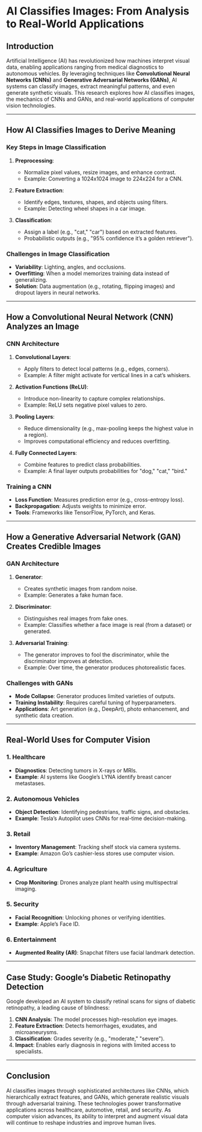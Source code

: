 # AI Classifies Images: From Analysis to Real-World Applications  

## Introduction  
Artificial Intelligence (AI) has revolutionized how machines interpret visual data, enabling applications ranging from medical diagnostics to autonomous vehicles. By leveraging techniques like **Convolutional Neural Networks (CNNs)** and **Generative Adversarial Networks (GANs)**, AI systems can classify images, extract meaningful patterns, and even generate synthetic visuals. This research explores how AI classifies images, the mechanics of CNNs and GANs, and real-world applications of computer vision technologies.

---

## How AI Classifies Images to Derive Meaning  

### Key Steps in Image Classification  
1. **Preprocessing**:  
   - Normalize pixel values, resize images, and enhance contrast.  
   - Example: Converting a 1024x1024 image to 224x224 for a CNN.  

2. **Feature Extraction**:  
   - Identify edges, textures, shapes, and objects using filters.  
   - Example: Detecting wheel shapes in a car image.  

3. **Classification**:  
   - Assign a label (e.g., "cat," "car") based on extracted features.  
   - Probabilistic outputs (e.g., "95% confidence it’s a golden retriever").  

### Challenges in Image Classification  
- **Variability**: Lighting, angles, and occlusions.  
- **Overfitting**: When a model memorizes training data instead of generalizing.  
- **Solution**: Data augmentation (e.g., rotating, flipping images) and dropout layers in neural networks.  

---

## How a Convolutional Neural Network (CNN) Analyzes an Image  

### CNN Architecture  
1. **Convolutional Layers**:  
   - Apply filters to detect local patterns (e.g., edges, corners).  
   - Example: A filter might activate for vertical lines in a cat’s whiskers.  

2. **Activation Functions (ReLU)**:  
   - Introduce non-linearity to capture complex relationships.  
   - Example: ReLU sets negative pixel values to zero.  

3. **Pooling Layers**:  
   - Reduce dimensionality (e.g., max-pooling keeps the highest value in a region).  
   - Improves computational efficiency and reduces overfitting.  

4. **Fully Connected Layers**:  
   - Combine features to predict class probabilities.  
   - Example: A final layer outputs probabilities for "dog," "cat," "bird."  

### Training a CNN  
- **Loss Function**: Measures prediction error (e.g., cross-entropy loss).  
- **Backpropagation**: Adjusts weights to minimize error.  
- **Tools**: Frameworks like TensorFlow, PyTorch, and Keras.  

---

## How a Generative Adversarial Network (GAN) Creates Credible Images  

### GAN Architecture  
1. **Generator**:  
   - Creates synthetic images from random noise.  
   - Example: Generates a fake human face.  

2. **Discriminator**:  
   - Distinguishes real images from fake ones.  
   - Example: Classifies whether a face image is real (from a dataset) or generated.  

3. **Adversarial Training**:  
   - The generator improves to fool the discriminator, while the discriminator improves at detection.  
   - Example: Over time, the generator produces photorealistic faces.  

### Challenges with GANs  
- **Mode Collapse**: Generator produces limited varieties of outputs.  
- **Training Instability**: Requires careful tuning of hyperparameters.  
- **Applications**: Art generation (e.g., DeepArt), photo enhancement, and synthetic data creation.  

---

## Real-World Uses for Computer Vision  

### 1. **Healthcare**  
   - **Diagnostics**: Detecting tumors in X-rays or MRIs.  
   - **Example**: AI systems like Google’s LYNA identify breast cancer metastases.  

### 2. **Autonomous Vehicles**  
   - **Object Detection**: Identifying pedestrians, traffic signs, and obstacles.  
   - **Example**: Tesla’s Autopilot uses CNNs for real-time decision-making.  

### 3. **Retail**  
   - **Inventory Management**: Tracking shelf stock via camera systems.  
   - **Example**: Amazon Go’s cashier-less stores use computer vision.  

### 4. **Agriculture**  
   - **Crop Monitoring**: Drones analyze plant health using multispectral imaging.  

### 5. **Security**  
   - **Facial Recognition**: Unlocking phones or verifying identities.  
   - **Example**: Apple’s Face ID.  

### 6. **Entertainment**  
   - **Augmented Reality (AR)**: Snapchat filters use facial landmark detection.  

---

## Case Study: Google’s Diabetic Retinopathy Detection  
Google developed an AI system to classify retinal scans for signs of diabetic retinopathy, a leading cause of blindness:  
1. **CNN Analysis**: The model processes high-resolution eye images.  
2. **Feature Extraction**: Detects hemorrhages, exudates, and microaneurysms.  
3. **Classification**: Grades severity (e.g., "moderate," "severe").  
4. **Impact**: Enables early diagnosis in regions with limited access to specialists.  

---

## Conclusion  
AI classifies images through sophisticated architectures like CNNs, which hierarchically extract features, and GANs, which generate realistic visuals through adversarial training. These technologies power transformative applications across healthcare, automotive, retail, and security. As computer vision advances, its ability to interpret and augment visual data will continue to reshape industries and improve human lives.  
